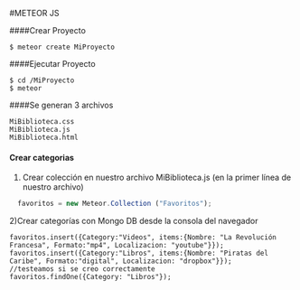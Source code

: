 #METEOR JS

####Crear Proyecto
```
$ meteor create MiProyecto 
```
####Ejecutar Proyecto
```
$ cd /MiProyecto
$ meteor
```

####Se generan 3 archivos
```
MiBiblioteca.css
MiBiblioteca.js
MiBiblioteca.html
```

#### Crear categorias 
1) Crear colección en nuestro archivo MiBiblioteca.js (en la primer línea de nuestro archivo)
```js
  favoritos = new Meteor.Collection ("Favoritos");
```

2)Crear categorías con Mongo DB desde la consola del navegador
```
favoritos.insert({Category:"Videos", items:{Nombre: "La Revolución Francesa", Formato:"mp4", Localizacion: "youtube"}});
favoritos.insert({Category:"Libros", items:{Nombre: "Piratas del Caribe", Formato:"digital", Localizacion: "dropbox"}});
//testeamos si se creo correctamente
favoritos.findOne({Category: "Libros"});
```

